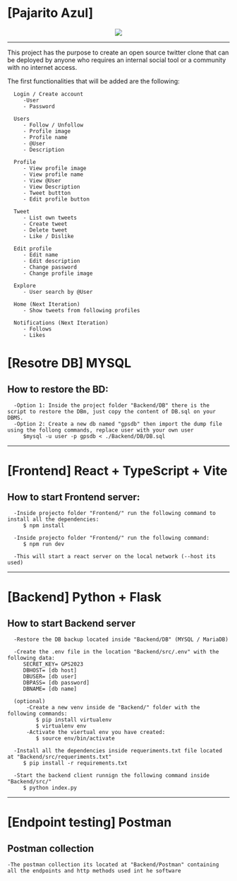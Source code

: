 # [Pajarito Azul]
<p align="center">
  <img src="https://i.ibb.co/mBW7r1p/Screen-Shot-2023-09-17-at-16-50-34.png" />
</p>

***

    
   This project has the purpose to create an open source twitter clone that can be deployed by anyone who requires an internal social tool or a community with no internet access.

   The first functionalities that will be added are the following:

      Login / Create account	
         -User
         - Password
 
      Users	
         - Follow / Unfollow
         - Profile image
         - Profile name
         - @User
         - Description

      Profile	
         - View profile image
         - View profile name
         - View @User
         - View Description
         - Tweet buttton
         - Edit profile button

      Tweet	  
         - List own tweets
         - Create tweet 
         - Delete tweet
         - Like / Dislike

      Edit profile	
         - Edit name
         - Edit description
         - Change password
         - Change profile image
         
      Explore
         - User search by @User

      Home (Next Iteration)	
         - Show tweets from following profiles
         
      Notifications (Next Iteration)
         - Follows
         - Likes

# [Resotre DB] MYSQL
   ## How to restore the BD:
      -Option 1: Inside the project folder "Backend/DB" there is the script to restore the DBm, just copy the content of DB.sql on your DBMS.
      -Option 2: Create a new db named "gpsdb" then import the dump file using the follong commands, replace user with your own user
         $mysql -u user -p gpsdb < ./Backend/DB/DB.sql 
***


# [Frontend] React + TypeScript + Vite
   ## How to start Frontend server:
      
      -Inside projecto folder "Frontend/" run the following command to install all the dependencies:
         $ npm install

      -Inside projecto folder "Frontend/" run the following command:
         $ npm run dev
      
      -This will start a react server on the local network (--host its used)
***


# [Backend] Python + Flask
   ## How to start Backend server
      
      -Restore the DB backup located inside "Backend/DB" (MYSQL / MariaDB)
      
      -Create the .env file in the location "Backend/src/.env" with the following data:
         SECRET_KEY= GPS2023
         DBHOST= [db host]
         DBUSER= [db user]
         DBPASS= [db password]
         DBNAME= [db name]
         
      (optional)   
          -Create a new venv inside de "Backend/" folder with the following commands:
             $ pip install virtualenv
             $ virtualenv env
          -Activate the viertual env you have created:
             $ source env/bin/activate
         
      -Install all the dependencies inside requeriments.txt file located at "Backend/src/requeriments.txt"
         $ pip install -r requirements.txt
      
      -Start the backend client runnign the following command inside "Backend/src/"
         $ python index.py
***

# [Endpoint testing] Postman
   ## Postman collection
      
    -The postman collection its located at "Backend/Postman" containing all the endpoints and http methods used int he software
